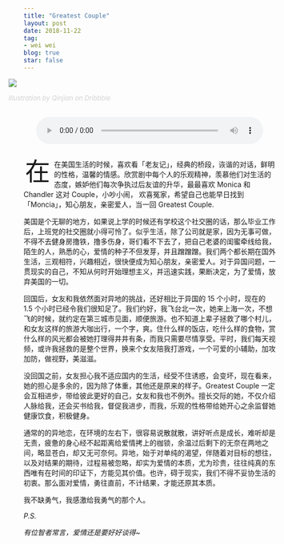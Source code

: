 ```yaml
---
title: "Greatest Couple"
layout: post
date: 2018-11-22
tag:
- wei wei
blog: true
star: false
---
```

<style>
ul li {line-height: unset;}

.img-wrapper {
  width: 112%;
  margin-left: -6%;
}
 
.fl {
  float: left;
  font-size: 50px;
  line-height: 50px;
  padding-top: 0;
  padding-right: 8px;
  padding-left: 3px;
}
</style>

<div class="img-wrapper">

<img src="https://www.cyfyifanchen.com/assets/images/follow-heart.gif" />

<a class="link-to-author"
   style="
          font-style: italic;
          text-decoration: none;
          color: lightgray;
          font-size: 13px;
          display: block;
          margin-top: 10px;
         "
href="https://dribbble.com/UIcousin">Illustration by Qinjian on Dribbble</a>
</div>

<audio style="display: block; margin: 30px auto; width: 90%;" src="https://www.cyfyifanchen.com/assets/audio/follow-heart.mp3" controls="controls" ></audio>

<span class="fl">在</span>在美国生活的时候，喜欢看「老友记」，经典的桥段，诙谐的对话，鲜明的性格，温馨的情感。欣赏剧中每个人的乐观精神，羡慕他们对生活的态度，嫉妒他们每次争执过后友谊的升华，最最喜欢 Monica 和 Chandler 这对 Couple，小吵小闹， 欢喜冤家，希望自己也能早日找到 「Moncia」，知心朋友，亲密爱人，当一回 Greatest Couple.

美国是个无聊的地方，如果说上学的时候还有学校这个社交圈的话，那么毕业工作后，上班党的社交圈就小得可怜了。似乎生活，除了公司就是家，因为无事可做，不得不去健身房撸铁，撸多伤身，哥们看不下去了，把自己老婆的闺蜜牵线给我，陌生的人，熟悉的心，爱情的种子不但发芽，并且蹭蹭蹭。我们两个都长期在国外生活，三观相符，兴趣相近，很快便成为知心朋友，亲密爱人。对于异国问题，一贯现实的自己，不知从何时开始理想主义，并迅速实践，果断决定，为了爱情，放弃美国的一切。

回国后，女友和我依然面对异地的挑战，还好相比于异国的 15 个小时，现在的 1.5 个小时已经令我们很知足了。我们约好，我飞台北一次，她来上海一次，不想飞的时候，就约定在第三城市见面，顺便旅游。也不知道上辈子拯救了哪个村儿，和女友这样的旅游大咖出行，一个字，爽。住什么样的饭店，吃什么样的食物，赏什么样的风光都会被她打理得井井有条，而我只需要尽情享受。平时，我们每天视频，或许我拯救的是整个世界，换来个女友陪我打游戏，一个可爱的小辅助，加攻加防，做视野，美滋滋。

没回国之前，女友担心我不适应国内的生活，经受不住诱惑，会变坏，现在看来，她的担心是多余的，因为除了体重，其他还是原来的样子。Greatest Couple 一定会互相进步，带给彼此更好的自己，女友和我也不例外。擅长交际的她，不仅介绍人脉给我，还会买书给我，督促我进步，而我，乐观的性格带给她开心之余监督她健康饮食，积极健身。

通常的的异地恋，在环境的左右下，很容易说散就散，讲好听点是成长，难听却是无责，疲惫的身心经不起距离给爱情拷上的枷锁，余温过后剩下的无奈在两地之间，略显苍白，却又无可奈何。异地，始于对单纯的渴望，伴随着对目标的想往，以及对结果的期待，过程易被忽略，却实为爱情的本质，尤为珍贵，往往纯真的东西唯有在时间的印证下，方能见其价值。也许，碍于现实，我们不得不妥协生活的初衷。那么面对爱情，勇往直前，不计结果，才能还原其本质。

我不缺勇气，我感激给我勇气的那个人。

*P.S.*

*有位智者常言，爱情还是要好好谈得~*
